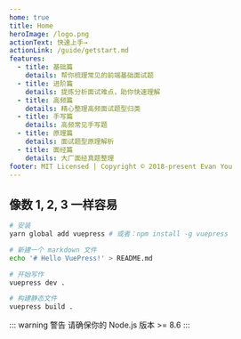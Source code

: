 ```yaml
---
home: true
title: Home
heroImage: /logo.png
actionText: 快速上手→ 
actionLink: /guide/getstart.md
features:
  - title: 基础篇
    details: 帮你梳理常见的前端基础面试题
  - title: 进阶篇
    details: 提炼分析面试难点，助你快速理解
  - title: 高频篇
    details: 精心整理高频面试题型归类
  - title: 手写篇
    details: 高频常见手写题
  - title: 原理篇
    details: 面试题型原理解析
  - title: 面经篇
    details: 大厂面经真题整理
footer: MIT Licensed | Copyright © 2018-present Evan You
---
```


## 像数 1, 2, 3 一样容易
``` sh
# 安装
yarn global add vuepress # 或者：npm install -g vuepress

# 新建一个 markdown 文件
echo '# Hello VuePress!' > README.md

# 开始写作
vuepress dev .

# 构建静态文件
vuepress build .
```
::: warning 警告
请确保你的 Node.js 版本 >= 8.6
:::